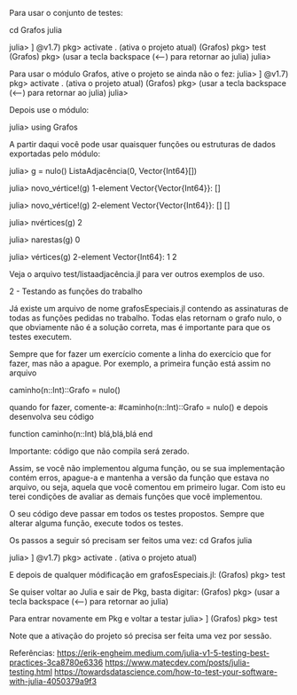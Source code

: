 Para usar o conjunto de testes:

cd Grafos
julia

julia> ]
@v1.7) pkg> activate . <enter> (ativa o projeto atual)
(Grafos) pkg> test <enter>
(Grafos) pkg> <backspace>      (usar a tecla backspace (<--) para retornar ao julia)
julia>

Para usar o módulo Grafos, ative o projeto se ainda não o fez:
julia> ]
@v1.7) pkg> activate . <enter> (ativa o projeto atual)
(Grafos) pkg> <backspace>      (usar a tecla backspace (<--) para retornar ao julia)
julia>

Depois use o módulo:

julia> using Grafos

A partir daqui você pode usar quaisquer funções ou estruturas de dados exportadas pelo módulo:

julia> g = nulo()
ListaAdjacência(0, Vector{Int64}[])

julia> novo_vértice!(g)
1-element Vector{Vector{Int64}}:
 []

julia> novo_vértice!(g)
2-element Vector{Vector{Int64}}:
 []
 []

julia> nvértices(g)
2

julia> narestas(g)
0

julia> vértices(g)
2-element Vector{Int64}:
 1
 2

Veja o arquivo test/listaadjacência.jl para ver outros exemplos de uso.

2 - Testando as funções do trabalho

Já existe um arquivo de nome grafosEspeciais.jl contendo as assinaturas de todas as funções pedidas no trabalho. Todas elas retornam o grafo nulo, o que obviamente não é a solução correta, mas é importante para que os testes executem.

Sempre que for fazer um exercício comente a linha do exercício que for fazer, mas não a apague. Por exemplo, a primeira função está assim no arquivo

caminho(n::Int)::Grafo = nulo()

quando for fazer, comente-a:
#caminho(n::Int)::Grafo = nulo()
 e depois desenvolva seu código

function caminho(n::Int) 
   blá,blá,blá
end

Importante: código que não compila será zerado. 

Assim, se você não implementou alguma função, ou se sua implementação contém
erros, apague-a e mantenha a versão da função que estava no arquivo, ou seja,
aquela que você comentou em primeiro lugar. Com isto eu terei condições de
avaliar as demais funções que você implementou.

O seu código deve passar em todos os testes propostos. Sempre que alterar alguma
função, execute todos os testes.

Os passos a seguir só precisam ser feitos uma vez:
cd Grafos
julia

julia> ]
@v1.7) pkg> activate . <enter> (ativa o projeto atual)

E depois de qualquer módificação em grafosEspeciais.jl:
(Grafos) pkg> test <enter>

Se quiser voltar ao Julia e sair de Pkg, basta digitar:
(Grafos) pkg> <backspace>    (usar a tecla backspace (<--) para retornar ao julia)

Para entrar novamente em Pkg e voltar a testar
julia> ]
(Grafos) pkg> test <enter> 

Note que a ativação do projeto só precisa ser feita uma vez por sessão.


Referências:
https://erik-engheim.medium.com/julia-v1-5-testing-best-practices-3ca8780e6336
https://www.matecdev.com/posts/julia-testing.html
https://towardsdatascience.com/how-to-test-your-software-with-julia-4050379a9f3
